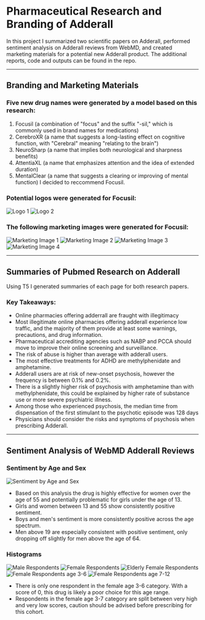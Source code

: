# **Pharmaceutical Research and Branding of Adderall**

In this project I summarized two scientific papers on Adderall, performed sentiment analysis on Adderall reviews from WebMD, and created marketing materials for a potential new Adderall product. The additional reports, code and outputs can be found in the repo.
______
## Branding and Marketing Materials
### Five new drug names were generated by a model based on this research:
1) Focusil (a combination of "focus" and the suffix "-sil," which is commonly used in brand names for medications)
2) CerebroXR (a name that suggests a long-lasting effect on cognitive function, with "Cerebral" meaning "relating to the brain")
3) NeuroSharp (a name that implies both neurological and sharpness benefits)
4) AttentiaXL (a name that emphasizes attention and the idea of extended duration)
5) MentalClear (a name that suggests a clearing or improving of mental function)
I decided to reccommend Focusil.

### Potential logos were generated for Focusil:
![Logo 1](Output/new_F.png)
![Logo 2](Output/simple_F.png)

### The following marketing images were generated for Focusil:
![Marketing Image 1](Output/marketing3.png)
![Marketing Image 2](Output/marketing7.png)
![Marketing Image 3](Output/marketing14.png)
![Marketing Image 4](Output/marketing13.png)
______
## Summaries of Pubmed Research on Adderall
Using T5 I generated summaries of each page for both research papers.
### Key Takeaways:
* Online pharmacies offering adderrall are fraught with illegitimacy
* Most illegitimate online pharmacies offering adderall experience low traffic, and the majority of them provide at least some warnings, precautions, and drug information.
* Pharmaceutical accrediting agencies such as NABP and PCCA should move to improve their online screening and surveillance.
* The risk of abuse is higher than average with adderall users.
* The most effective treatments for ADHD are methylphenidate and amphetamine.
* Adderall users are at risk of new-onset psychosis, however the frequency is between 0.1% and 0.2%.
* There is a slightly higher risk of psychosis with amphetamine than with methylphenidate, this could be explained by higher rate of substance use or more severe psychiatric illness.
* Among those who experienced psychosis, the median time from dispensation of the first stimulant to the psychotic episode was 128 days
* Physicians should consider the risks and symptoms of psychosis when prescribing Adderall.
______
## Sentiment Analysis of WebMD Adderall Reviews
### Sentiment by Age and Sex
![Sentiment by Age and Sex](Output/ADHD_Sentiment_all.png)
* Based on this analysis the drug is highly effective for women over the age of 55 and potentially problematic for girls under the age of 13.
* Girls and women between 13 and 55 show consistently positive sentiment. 
* Boys and men's sentiment is more consistently positive across the age spectrum.
* Men above 19 are especially consistent with positive sentiment, only dropping off slightly for men above the age of 64.


### Histograms
![Male Respondents](Output/male_reviews.png)
![Female Respondents](Output/female_reviews.png)
![Elderly Female Respondents](Output/elderly_female_reviews.png)
![Female Respondents age 3-6](Output/baby_girl_reviews.png)
![Female Respondents age 7-12](Output/girl_reviews.png)
* There is only one respondent in the female age 3-6 category. With a score of 0, this drug is likely a poor choice for this age range.
* Respondents in the female age 3-7 category are split between very high and very low scores, caution should be advised before prescribing for this cohort.



